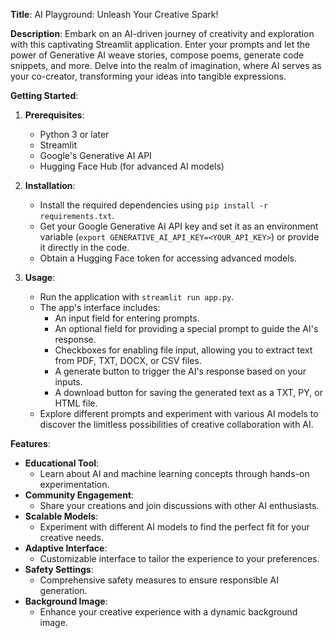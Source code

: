 **Title**: AI Playground: Unleash Your Creative Spark!

**Description**:
Embark on an AI-driven journey of creativity and exploration with this captivating Streamlit application. Enter your prompts and let the power of Generative AI weave stories, compose poems, generate code snippets, and more. Delve into the realm of imagination, where AI serves as your co-creator, transforming your ideas into tangible expressions.

**Getting Started**:
1. **Prerequisites**:
    * Python 3 or later
    * Streamlit
    * Google's Generative AI API
    * Hugging Face Hub (for advanced AI models)

2. **Installation**:
    * Install the required dependencies using `pip install -r requirements.txt`.
    * Get your Google Generative AI API key and set it as an environment variable (`export GENERATIVE_AI_API_KEY=<YOUR_API_KEY>`) or provide it directly in the code.
    * Obtain a Hugging Face token for accessing advanced models.

3. **Usage**:
    * Run the application with `streamlit run app.py`.
    * The app's interface includes:
        * An input field for entering prompts.
        * An optional field for providing a special prompt to guide the AI's response.
        * Checkboxes for enabling file input, allowing you to extract text from PDF, TXT, DOCX, or CSV files.
        * A generate button to trigger the AI's response based on your inputs.
        * A download button for saving the generated text as a TXT, PY, or HTML file.
    * Explore different prompts and experiment with various AI models to discover the limitless possibilities of creative collaboration with AI.

**Features**:
* **Educational Tool**:
    * Learn about AI and machine learning concepts through hands-on experimentation.
* **Community Engagement**:
    * Share your creations and join discussions with other AI enthusiasts.
* **Scalable Models**:
    * Experiment with different AI models to find the perfect fit for your creative needs.
* **Adaptive Interface**:
    * Customizable interface to tailor the experience to your preferences.
* **Safety Settings**:
    * Comprehensive safety measures to ensure responsible AI generation.
* **Background Image**:
    * Enhance your creative experience with a dynamic background image.
